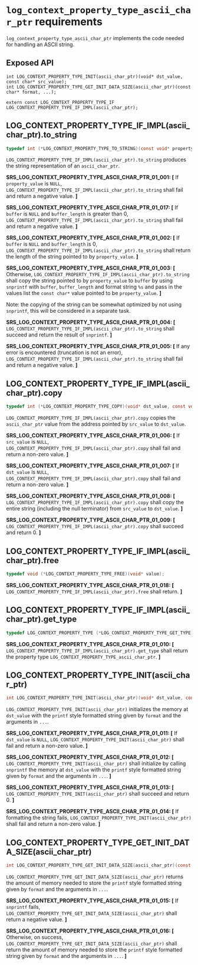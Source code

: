 # `log_context_property_type_ascii_char_ptr` requirements

`log_context_property_type_ascii_char_ptr` implements the code needed for handling an ASCII string.

## Exposed API

```
int LOG_CONTEXT_PROPERTY_TYPE_INIT(ascii_char_ptr)(void* dst_value, const char* src_value);
int LOG_CONTEXT_PROPERTY_TYPE_GET_INIT_DATA_SIZE(ascii_char_ptr)(const char* format, ...);

extern const LOG_CONTEXT_PROPERTY_TYPE_IF LOG_CONTEXT_PROPERTY_TYPE_IF_IMPL(ascii_char_ptr);

```

## LOG_CONTEXT_PROPERTY_TYPE_IF_IMPL(ascii_char_ptr).to_string

```c
typedef int (*LOG_CONTEXT_PROPERTY_TYPE_TO_STRING)(const void* property_value, char* buffer, size_t buffer_length);
```

`LOG_CONTEXT_PROPERTY_TYPE_IF_IMPL(ascii_char_ptr).to_string` produces the string representation of an `ascii_char_ptr`.

**SRS_LOG_CONTEXT_PROPERTY_TYPE_ASCII_CHAR_PTR_01_001: [** If `property_value` is `NULL`, `LOG_CONTEXT_PROPERTY_TYPE_IF_IMPL(ascii_char_ptr).to_string` shall fail and return a negative value. **]**

**SRS_LOG_CONTEXT_PROPERTY_TYPE_ASCII_CHAR_PTR_01_017: [** If `buffer` is `NULL` and `buffer_length` is greater than 0, `LOG_CONTEXT_PROPERTY_TYPE_IF_IMPL(ascii_char_ptr).to_string` shall fail and return a negative value. **]**

**SRS_LOG_CONTEXT_PROPERTY_TYPE_ASCII_CHAR_PTR_01_002: [** If `buffer` is `NULL` and `buffer_length` is 0, `LOG_CONTEXT_PROPERTY_TYPE_IF_IMPL(ascii_char_ptr).to_string` shall return the length of the string pointed to by `property_value`. **]**

**SRS_LOG_CONTEXT_PROPERTY_TYPE_ASCII_CHAR_PTR_01_003: [** Otherwise, `LOG_CONTEXT_PROPERTY_TYPE_IF_IMPL(ascii_char_ptr).to_string` shall copy the string pointed to by `property_value` to `buffer` by using `snprintf` with `buffer`, `buffer_length` and format string `%s` and pass in the values list the `const char*` value pointed to be `property_value`. **]**

Note: the copying of the string can be somewhat optimized by not using `snprintf`, this will be considered in a separate task.

**SRS_LOG_CONTEXT_PROPERTY_TYPE_ASCII_CHAR_PTR_01_004: [** `LOG_CONTEXT_PROPERTY_TYPE_IF_IMPL(ascii_char_ptr).to_string` shall succeed and return the result of `snprintf`. **]**

**SRS_LOG_CONTEXT_PROPERTY_TYPE_ASCII_CHAR_PTR_01_005: [** If any error is encountered (truncation is not an error), `LOG_CONTEXT_PROPERTY_TYPE_IF_IMPL(ascii_char_ptr).to_string` shall fail and return a negative value. **]**

## LOG_CONTEXT_PROPERTY_TYPE_IF_IMPL(ascii_char_ptr).copy

```c
typedef int (*LOG_CONTEXT_PROPERTY_TYPE_COPY)(void* dst_value, const void* src_value);
```

`LOG_CONTEXT_PROPERTY_TYPE_IF_IMPL(ascii_char_ptr).copy` copies the `ascii_char_ptr` value from the address pointed by `src_value` to `dst_value`.

**SRS_LOG_CONTEXT_PROPERTY_TYPE_ASCII_CHAR_PTR_01_006: [** If `src_value` is `NULL`, `LOG_CONTEXT_PROPERTY_TYPE_IF_IMPL(ascii_char_ptr).copy` shall fail and return a non-zero value. **]**

**SRS_LOG_CONTEXT_PROPERTY_TYPE_ASCII_CHAR_PTR_01_007: [** If `dst_value` is `NULL`, `LOG_CONTEXT_PROPERTY_TYPE_IF_IMPL(ascii_char_ptr).copy` shall fail and return a non-zero value. **]**

**SRS_LOG_CONTEXT_PROPERTY_TYPE_ASCII_CHAR_PTR_01_008: [** `LOG_CONTEXT_PROPERTY_TYPE_IF_IMPL(ascii_char_ptr).copy` shall copy the entire string (including the null terminator) from `src_value` to `dst_value`. **]**

**SRS_LOG_CONTEXT_PROPERTY_TYPE_ASCII_CHAR_PTR_01_009: [** `LOG_CONTEXT_PROPERTY_TYPE_IF_IMPL(ascii_char_ptr).copy` shall succeed and return 0. **]**

## LOG_CONTEXT_PROPERTY_TYPE_IF_IMPL(ascii_char_ptr).free

```c
typedef void (*LOG_CONTEXT_PROPERTY_TYPE_FREE)(void* value);
```

**SRS_LOG_CONTEXT_PROPERTY_TYPE_ASCII_CHAR_PTR_01_018: [** `LOG_CONTEXT_PROPERTY_TYPE_IF_IMPL(ascii_char_ptr).free` shall return. **]**

## LOG_CONTEXT_PROPERTY_TYPE_IF_IMPL(ascii_char_ptr).get_type

```c
typedef LOG_CONTEXT_PROPERTY_TYPE (*LOG_CONTEXT_PROPERTY_TYPE_GET_TYPE)(void);
```

**SRS_LOG_CONTEXT_PROPERTY_TYPE_ASCII_CHAR_PTR_01_010: [** `LOG_CONTEXT_PROPERTY_TYPE_IF_IMPL(ascii_char_ptr).get_type` shall return the property type `LOG_CONTEXT_PROPERTY_TYPE_ascii_char_ptr`. **]**

## LOG_CONTEXT_PROPERTY_TYPE_INIT(ascii_char_ptr)

```c
int LOG_CONTEXT_PROPERTY_TYPE_INIT(ascii_char_ptr)(void* dst_value, const char* format, ...);
```

`LOG_CONTEXT_PROPERTY_TYPE_INIT(ascii_char_ptr)` initializes the memory at `dst_value` with the `printf` style formatted string given by `format` and the arguments in `...`.

**SRS_LOG_CONTEXT_PROPERTY_TYPE_ASCII_CHAR_PTR_01_011: [** If `dst_value` is `NULL`, `LOG_CONTEXT_PROPERTY_TYPE_INIT(ascii_char_ptr)` shall fail and return a non-zero value. **]**

**SRS_LOG_CONTEXT_PROPERTY_TYPE_ASCII_CHAR_PTR_01_012: [** `LOG_CONTEXT_PROPERTY_TYPE_INIT(ascii_char_ptr)` shall initialize by calling `snprintf` the memory at `dst_value` with the `printf` style formatted string given by `format` and the arguments in `...`. **]**

**SRS_LOG_CONTEXT_PROPERTY_TYPE_ASCII_CHAR_PTR_01_013: [** `LOG_CONTEXT_PROPERTY_TYPE_INIT(ascii_char_ptr)` shall succeed and return 0. **]**

**SRS_LOG_CONTEXT_PROPERTY_TYPE_ASCII_CHAR_PTR_01_014: [** If formatting the string fails, `LOG_CONTEXT_PROPERTY_TYPE_INIT(ascii_char_ptr)` shall fail and return a non-zero value. **]**

## LOG_CONTEXT_PROPERTY_TYPE_GET_INIT_DATA_SIZE(ascii_char_ptr)

```c
int LOG_CONTEXT_PROPERTY_TYPE_GET_INIT_DATA_SIZE(ascii_char_ptr)(const char* format, ...);
```

`LOG_CONTEXT_PROPERTY_TYPE_GET_INIT_DATA_SIZE(ascii_char_ptr)` returns the amount of memory needed to store the `printf` style formatted string given by `format` and the arguments in `...`.

**SRS_LOG_CONTEXT_PROPERTY_TYPE_ASCII_CHAR_PTR_01_015: [** If `snprintf` fails, `LOG_CONTEXT_PROPERTY_TYPE_GET_INIT_DATA_SIZE(ascii_char_ptr)` shall return a negative value. **]**

**SRS_LOG_CONTEXT_PROPERTY_TYPE_ASCII_CHAR_PTR_01_016: [** Otherwise, on success, `LOG_CONTEXT_PROPERTY_TYPE_GET_INIT_DATA_SIZE(ascii_char_ptr)` shall return the amount of memory needed to store the `printf` style formatted string given by `format` and the arguments in `...`. **]**
